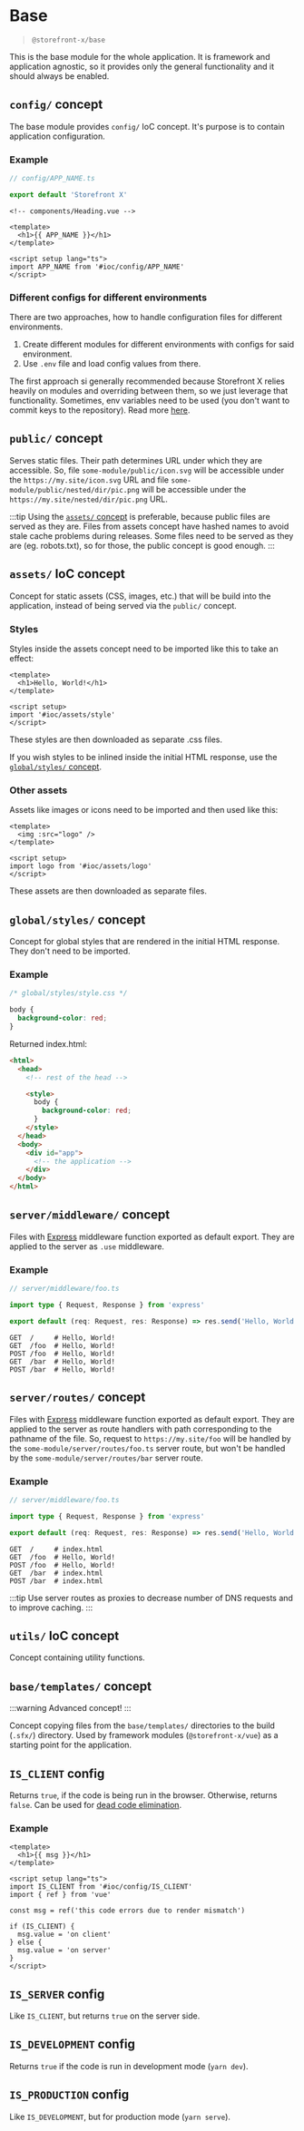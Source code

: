 # Base

> `@storefront-x/base`

This is the base module for the whole application. It is framework and application agnostic, so it provides only the general functionality and it should always be enabled.

## `config/` concept

The base module provides `config/` IoC concept. It's purpose is to contain application configuration.

### Example

```ts
// config/APP_NAME.ts

export default 'Storefront X'
```

```vue
<!-- components/Heading.vue -->

<template>
  <h1>{{ APP_NAME }}</h1>
</template>

<script setup lang="ts">
import APP_NAME from '#ioc/config/APP_NAME'
</script>
```

### Different configs for different environments

There are two approaches, how to handle configuration files for different environments.

1. Create different modules for different environments with configs for said environment.
2. Use `.env` file and load config values from there.

The first approach si generally recommended because Storefront X relies heavily on modules and overriding between them, so we just leverage that functionality. Sometimes, env variables need to be used (you don't want to commit keys to the repository). Read more [here](/essentials/dotenv).

## `public/` concept

Serves static files. Their path determines URL under which they are accessible. So, file `some-module/public/icon.svg` will be accessible under the `https://my.site/icon.svg` URL and file `some-module/public/nested/dir/pic.png` will be accessible under the `https://my.site/nested/dir/pic.png` URL.

:::tip
Using the [`assets/` concept](#assets-ioc-concept) is preferable, because public files are served as they are. Files from assets concept have hashed names to avoid stale cache problems during releases. Some files need to be served as they are (eg. robots.txt), so for those, the public concept is good enough.
:::

## `assets/` IoC concept

Concept for static assets (CSS, images, etc.) that will be build into the application, instead of being served via the `public/` concept.

### Styles

Styles inside the assets concept need to be imported like this to take an effect:

```vue
<template>
  <h1>Hello, World!</h1>
</template>

<script setup>
import '#ioc/assets/style'
</script>
```

These styles are then downloaded as separate .css files.

If you wish styles to be inlined inside the initial HTML response, use the [`global/styles/` concept](#global-styles-concept).

### Other assets

Assets like images or icons need to be imported and then used like this:

```vue
<template>
  <img :src="logo" />
</template>

<script setup>
import logo from '#ioc/assets/logo'
</script>
```

These assets are then downloaded as separate files.

## `global/styles/` concept

Concept for global styles that are rendered in the initial HTML response. They don't need to be imported.

### Example

```css
/* global/styles/style.css */

body {
  background-color: red;
}
```

Returned index.html:

```html
<html>
  <head>
    <!-- rest of the head -->

    <style>
      body {
        background-color: red;
      }
    </style>
  </head>
  <body>
    <div id="app">
      <!-- the application -->
    </div>
  </body>
</html>
```

## `server/middleware/` concept

Files with [Express](https://expressjs.com) middleware function exported as default export. They are applied to the server as `.use` middleware.

### Example

```ts
// server/middleware/foo.ts

import type { Request, Response } from 'express'

export default (req: Request, res: Response) => res.send('Hello, World!')
```

```
GET  /     # Hello, World!
GET  /foo  # Hello, World!
POST /foo  # Hello, World!
GET  /bar  # Hello, World!
POST /bar  # Hello, World!
```

## `server/routes/` concept

Files with [Express](https://expressjs.com) middleware function exported as default export. They are applied to the server as route handlers with path corresponding to the pathname of the file. So, request to `https://my.site/foo` will be handled by the `some-module/server/routes/foo.ts` server route, but won't be handled by the `some-module/server/routes/bar` server route.

### Example

```ts
// server/middleware/foo.ts

import type { Request, Response } from 'express'

export default (req: Request, res: Response) => res.send('Hello, World!')
```

```
GET  /     # index.html
GET  /foo  # Hello, World!
POST /foo  # Hello, World!
GET  /bar  # index.html
POST /bar  # index.html
```

:::tip
Use server routes as proxies to decrease number of DNS requests and to improve caching.
:::

## `utils/` IoC concept

Concept containing utility functions.

## `base/templates/` concept

:::warning
Advanced concept!
:::

Concept copying files from the `base/templates/` directories to the build (`.sfx/`) directory. Used by framework modules (`@storefront-x/vue`) as a starting point for the application.

## `IS_CLIENT` config

Returns `true`, if the code is being run in the browser. Otherwise, returns `false`. Can be used for [dead code elimination](https://en.wikipedia.org/wiki/Dead-code_elimination).

### Example

```vue
<template>
  <h1>{{ msg }}</h1>
</template>

<script setup lang="ts">
import IS_CLIENT from '#ioc/config/IS_CLIENT'
import { ref } from 'vue'

const msg = ref('this code errors due to render mismatch')

if (IS_CLIENT) {
  msg.value = 'on client'
} else {
  msg.value = 'on server'
}
</script>
```

## `IS_SERVER` config

Like `IS_CLIENT`, but returns `true` on the server side.

## `IS_DEVELOPMENT` config

Returns `true` if the code is run in development mode (`yarn dev`).

## `IS_PRODUCTION` config

Like `IS_DEVELOPMENT`, but for production mode (`yarn serve`).
